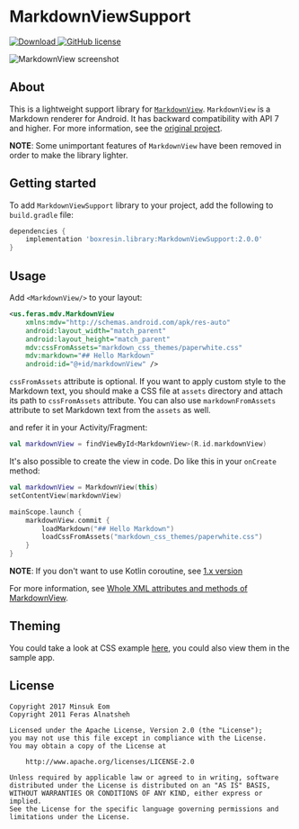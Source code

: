 # MarkdownViewSupport

[![Download](https://api.bintray.com/packages/boxresin/maven/MarkdownViewSupport/images/download.svg) ](https://bintray.com/boxresin/maven/MarkdownViewSupport/_latestVersion)
[![GitHub license](https://img.shields.io/badge/license-Apache%202-blue.svg)](https://raw.githubusercontent.com/BoxResin/MarkdownViewSupport/master/LICENSE.txt)

![MarkdownView screenshot](https://cloud.githubusercontent.com/assets/13031505/25468471/09454dd6-2b51-11e7-91ad-dd3e02f27359.gif)

## About

This is a lightweight support library for [`MarkdownView`](https://github.com/falnatsheh/MarkdownView). `MarkdownView` is a Markdown renderer for Android. It has backward compatibility with API 7 and higher. For more information, see the [original project](https://github.com/falnatsheh/MarkdownView).

**NOTE**: Some unimportant features of `MarkdownView` have been removed in order to make the library lighter.

## Getting started

To add `MarkdownViewSupport` library to your project, add the following to `build.gradle` file:
```gradle
dependencies { 
    implementation 'boxresin.library:MarkdownViewSupport:2.0.0'
}
```

## Usage

Add `<MarkdownView/>` to your layout: 

```xml
<us.feras.mdv.MarkdownView
    xmlns:mdv="http://schemas.android.com/apk/res-auto"
    android:layout_width="match_parent"
    android:layout_height="match_parent"
    mdv:cssFromAssets="markdown_css_themes/paperwhite.css"
    mdv:markdown="## Hello Markdown"
    android:id="@+id/markdownView" />
```
`cssFromAssets` attribute is optional. If you want to apply custom style to the Markdown text, you should make a CSS file at `assets` directory and attach its path to `cssFromAssets` attribute. You can also use `markdownFromAssets` attribute to set Markdown text from the `assets` as well.

and refer it in your Activity/Fragment:

```kotlin
val markdownView = findViewById<MarkdownView>(R.id.markdownView)
```

It's also possible to create the view in code. Do like this in your `onCreate` method:

```kotlin
val markdownView = MarkdownView(this)
setContentView(markdownView)

mainScope.launch {
    markdownView.commit {
        loadMarkdown("## Hello Markdown")
        loadCssFromAssets("markdown_css_themes/paperwhite.css")
    }
}
```

**NOTE**: If you don't want to use Kotlin coroutine, see [1.x version](https://github.com/BoxResin/MarkdownViewSupport/tree/v1.0.0)

For more information, see [Whole XML attributes and methods of MarkdownView](https://github.com/BoxResin/MarkdownViewSupport/wiki/Whole-XML-attributes-and-methods-of-MarkdownView).

## Theming

You could take a look at CSS example [here](https://github.com/BoxResin/MarkdownViewSupport/wiki/Markdown-CSS-form), you could also view them in the sample app.

## License
```
Copyright 2017 Minsuk Eom
Copyright 2011 Feras Alnatsheh

Licensed under the Apache License, Version 2.0 (the "License");
you may not use this file except in compliance with the License.
You may obtain a copy of the License at

    http://www.apache.org/licenses/LICENSE-2.0

Unless required by applicable law or agreed to in writing, software
distributed under the License is distributed on an "AS IS" BASIS,
WITHOUT WARRANTIES OR CONDITIONS OF ANY KIND, either express or implied.
See the License for the specific language governing permissions and
limitations under the License.
```
